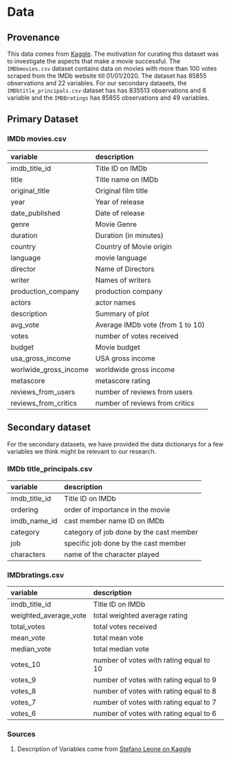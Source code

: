 # Data

## Provenance

This data comes from [Kaggle](https://www.kaggle.com/stefanoleone992/imdb-extensive-dataset?select=IMDb+movies.csv). The motivation for curating this dataset was to investigate the aspects that make a movie successful. The `IMDbmovies.csv` dataset contains data on movies with more than 100 votes scraped from the IMDb website till 01/01/2020. The  dataset has 85855 observations and 22 variables.   For our secondary datasets, the `IMDbtitle_principals.csv` dataset has  has 835513 observations and 6 variable and the `IMDBratings` has  85855 observations and 49 variables.

## Primary Dataset
### IMDb movies.csv

|variable         |description |
|:----------------|:-----------|
|imdb_title_id| Title ID on IMDb|
|title| Title name on IMDb|
|original_title| Original film title|
|year| Year of release|
|date_published| Date of release|
|genre| Movie Genre|
|duration| Duration (in minutes)|
|country|  Country of Movie origin |
|language|movie language|
|director| Name of Directors |
|writer| Names of writers |
|production_company| production company|
|actors| actor names|
|description| Summary of plot|
|avg_vote| Average IMDb vote (from 1 to 10)|
|votes| number of votes received|
|budget| Movie budget|
|usa_gross_income| USA gross income |
|worlwide_gross_income| worldwide gross income|
|metascore| metascore rating|
|reviews_from_users| number of reviews from users|
|reviews_from_critics| number of reviews from critics |

## Secondary dataset
For the secondary datasets, we have provided the data dictionarys for a few variables we think might be relevant to our research.

### IMDb title_principals.csv


|variable         |description |
|:----------------|:-----------|
|imdb_title_id| Title ID on IMDb|
|ordering| order of importance in the movie|
|imdb_name_id| cast member name ID on IMDb|
|category| category of job done by the cast member|
|job| specific job done by the cast member|
|characters| name of the character played|

### IMDbratings.csv

|variable         |description |
|:----------------|:-----------|
|imdb_title_id| Title ID on IMDb|
|weighted_average_vote| total weighted average rating|
|total_votes| total votes received|
|mean_vote| total mean vote|
|median_vote| total median vote|
|votes_10| number of votes with rating equal to 10|
|votes_9| number of votes with rating equal to 9|
|votes_8| number of votes with rating equal to 8|
|votes_7| number of votes with rating equal to 7|
|votes_6| number of votes with rating equal to 6|


### Sources

1. Description of Variables come from  [Stefano Leone on Kaggle](https://www.kaggle.com/stefanoleone992/imdb-extensive-dataset?select=IMDb+movies.csv) 


